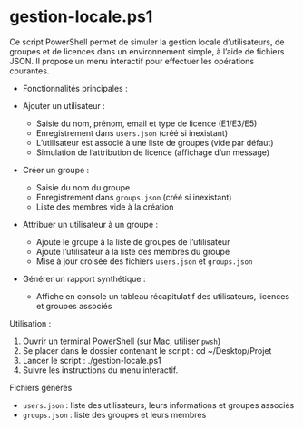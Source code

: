 # gestion-locale.ps1

Ce script PowerShell permet de simuler la gestion locale d’utilisateurs, de groupes et de licences dans un environnement simple, à l’aide de fichiers JSON. Il propose un menu interactif pour effectuer les opérations courantes.

- Fonctionnalités principales :

- Ajouter un utilisateur :
    - Saisie du nom, prénom, email et type de licence (E1/E3/E5)
    - Enregistrement dans `users.json` (créé si inexistant)
    - L’utilisateur est associé à une liste de groupes (vide par défaut)
    - Simulation de l’attribution de licence (affichage d’un message)

- Créer un groupe :
    - Saisie du nom du groupe
    - Enregistrement dans `groups.json` (créé si inexistant)
    - Liste des membres vide à la création

- Attribuer un utilisateur à un groupe :
    - Ajoute le groupe à la liste de groupes de l’utilisateur
    - Ajoute l’utilisateur à la liste des membres du groupe
    - Mise à jour croisée des fichiers `users.json` et `groups.json`

- Générer un rapport synthétique :
    - Affiche en console un tableau récapitulatif des utilisateurs, licences et groupes associés

Utilisation :

1. Ouvrir un terminal PowerShell (sur Mac, utiliser `pwsh`)
2. Se placer dans le dossier contenant le script :
     cd ~/Desktop/Projet
3. Lancer le script :
     ./gestion-locale.ps1
4. Suivre les instructions du menu interactif.

Fichiers générés
  - `users.json` : liste des utilisateurs, leurs informations et groupes associés
  - `groups.json` : liste des groupes et leurs membres